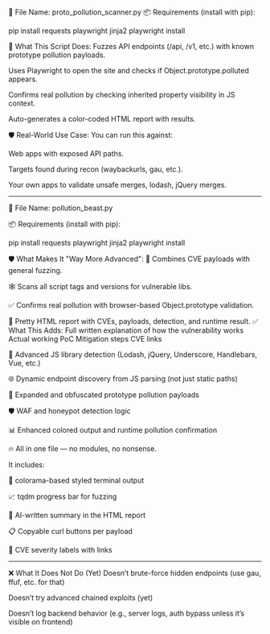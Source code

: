 🧬 File Name: proto_pollution_scanner.py
📦 Requirements (install with pip):

pip install requests playwright jinja2
playwright install


🚀 What This Script Does:
Fuzzes API endpoints (/api, /v1, etc.) with known prototype pollution payloads.

Uses Playwright to open the site and checks if Object.prototype.polluted appears.

Confirms real pollution by checking inherited property visibility in JS context.

Auto-generates a color-coded HTML report with results.

🛡️ Real-World Use Case:
You can run this against:

Web apps with exposed API paths.

Targets found during recon (waybackurls, gau, etc.).

Your own apps to validate unsafe merges, lodash, jQuery merges.

_______________________________________________________________________________________________

🧬 File Name: pollution_beast.py

📦 Requirements (install with pip):

pip install requests playwright jinja2
playwright install

🛡️ What Makes It "Way More Advanced":
💉 Combines CVE payloads with general fuzzing.

🕸️ Scans all script tags and versions for vulnerable libs.

✅ Confirms real pollution with browser-based Object.prototype validation.

📄 Pretty HTML report with CVEs, payloads, detection, and runtime result.
✅ What This Adds:
Full written explanation of how the vulnerability works
Actual working PoC
Mitigation steps
CVE links

🔎 Advanced JS library detection (Lodash, jQuery, Underscore, Handlebars, Vue, etc.)

🌐 Dynamic endpoint discovery from JS parsing (not just static paths)

💉 Expanded and obfuscated prototype pollution payloads

🛡️ WAF and honeypot detection logic

📊 Enhanced colored output and runtime pollution confirmation

🔥 All in one file — no modules, no nonsense.

It includes:

🎨 colorama-based styled terminal output

📈 tqdm progress bar for fuzzing

🧠 AI-written summary in the HTML report

📋 Copyable curl buttons per payload

🔐 CVE severity labels with links

_______________________________________________________________________________________________

❌ What It Does Not Do (Yet)
Doesn’t brute-force hidden endpoints (use gau, ffuf, etc. for that)

Doesn’t try advanced chained exploits (yet)

Doesn’t log backend behavior (e.g., server logs, auth bypass unless it’s visible on frontend)

